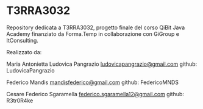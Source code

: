 # T3RRA3032
Repository dedicata a T3RRA3032, progetto finale del corso QiBit Java Academy finanziato da Forma.Temp in collaborazione con GiGroup e ItConsulting.


Realizzato da:

Maria Antonietta Ludovica Pangrazio
ludovicapangrazio@gmail.com
github: LudovicaPangrazio

Federico Mandis
mandisfederico@gmail.com
github: FedericoMNDS

Cesare Federico Sgaramella
federico.sgaramella12@gmail.com
github: R3tr0R4ke





